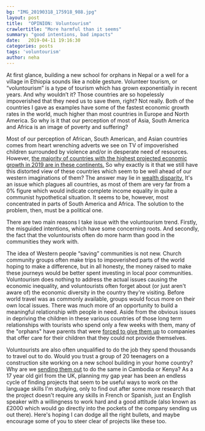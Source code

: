 ```yaml
---
bg: "IMG_20190318_175918_988.jpg"
layout: post
title:  "OPINION: Voluntourism"
crawlertitle: "More harmful than it seems"
summary: "good intentions, bad impacts"
date:   2019-04-11 19:16:30
categories: posts
tags: 'voluntourism'
author: neha
---
```

At first glance, building a new school for orphans in Nepal or a well for a village in Ethiopia sounds like a noble gesture. Volunteer tourism, or “voluntourism” is a type of tourism which has grown exponentially in recent years. And why wouldn’t it? Those countries are so hopelessly impoverished that they need us to save them, right? Not really. Both of the countries I gave as examples have some of the fastest economic growth rates in the world, much higher than most countries in Europe and North America. So why is it that our perception of most of Asia, South America and Africa is an image of poverty and suffering?

Most of our perception of African, South American, and Asian countries comes from heart wrenching adverts we see on TV of impoverished children surrounded by violence and/or in desperate need of resources. However, [the majority of countries with the highest projected economic growth in 2019 are in these continents.](https://www.imf.org/external/datamapper/NGDP_RPCH@WEO/OEMDC/ADVEC/WEOWORLD) So why exactly is it that we still have this distorted view of these countries which seem to be well ahead of our western imaginations of them? The answer may lie in [wealth disparity.](https://www.theguardian.com/inequality/datablog/2017/apr/26/inequality-index-where-are-the-worlds-most-unequal-countries) It's an issue which plagues all countries, as most of them are very far from a 0% figure which would indicate complete income equality in quite a communist hypothetical situation. It seems to be, however, most concentrated in parts of South America and Africa. The solution to the problem, then, must be a political one.

There are two main reasons I take issue with the voluntourism trend. Firstly, the misguided intentions, which have some concerning roots. And secondly, the fact that the voluntourists often do more harm than good in the communities they work with.

The idea of Western people “saving” communities is not new. Church community groups often make trips to impoverished parts of the world hoping to make a difference, but in all honesty, the money raised to make these journeys would be better spent investing in local poor communities. Voluntourism does nothing to address the actual issues causing the economic inequality, and voluntourists often forget about (or just aren't aware of) the economic diversity in the country they're visiting. Before world travel was as commonly available, groups would focus more on their own local issues. There was much more of an opportunity to build a meaningful relationship with people in need.  Aside from the obvious issues in depriving the children in these various countries of those long term relationships with tourists who spend only a few weeks with them, many of the "orphans" have parents that were [forced to give them up](https://www.theguardian.com/news/2018/sep/13/the-business-of-voluntourism-do-western-do-gooders-actually-do-harm) to companies that offer care for their children that they could not provide themselves.

Voluntourists are also often unqualified to do the job they spend thousands to travel out to do. Would you trust a group of 20 teenagers on a construction site working on a new school building in your home country? Why are we [sending them out](https://www.huffpost.com/entry/little-white-girls-voluntourism_b_4834574) to do the same in Cambodia or Kenya? As a 17 year old girl from the UK, planning my gap year has been an endless cycle of finding projects that seem to be useful ways to work on the language skills I'm studying, only to find out after some more research that the project doesn't require any skills in French or Spanish, just an English speaker with a willingness to work hard and a good attitude (also known as £2000 which would go directly into the pockets of the company sending us out there). Here's hoping I can dodge all the right bullets, and maybe encourage some of you to steer clear of projects like these too.